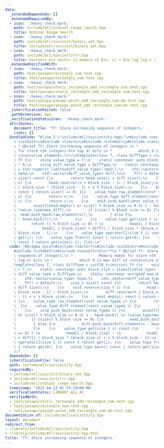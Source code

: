 ```yaml
---
data:
  _extendedDependsOn: []
  _extendedRequiredBy:
  - icon: ':heavy_check_mark:'
    path: include/mtl/ordinal_range_search.hpp
    title: Ordinal Range Search
  - icon: ':heavy_check_mark:'
    path: include/mtl/succinct/binary_set.hpp
    title: include/mtl/succinct/binary_set.hpp
  - icon: ':heavy_check_mark:'
    path: include/mtl/succinct/rrr.hpp
    title: Succinct bit vector in memory of B(n, u) + O(u log log n / log n) bits
  _extendedVerifiedWith:
  - icon: ':heavy_check_mark:'
    path: test/yosupo/rectangle_sum.test.cpp
    title: test/yosupo/rectangle_sum.test.cpp
  - icon: ':heavy_check_mark:'
    path: test/yosupo/static_rectangle_add_rectangle_sum.test.cpp
    title: test/yosupo/static_rectangle_add_rectangle_sum.test.cpp
  - icon: ':heavy_check_mark:'
    path: test/yosupo/yosupo-point_add_rectangle_sum-wm.test.cpp
    title: test/yosupo/yosupo-point_add_rectangle_sum-wm.test.cpp
  _isVerificationFailed: false
  _pathExtension: hpp
  _verificationStatusIcon: ':heavy_check_mark:'
  attributes:
    document_title: 'TY: Store increasing sequence of integers.'
    links: []
  bundledCode: "#line 2 \"include/mtl/succinct/ty.hpp\"\n#include <vector>\n#include\
    \ <cstdint>\n#include <limits>\n#include <cstddef>\n#include <cassert>\n\n/**\n\
    \ * @brief TY: Store increasing sequence of integers.\n *            Memory needs\
    \ for store nth integers O(n log d) bits \n *            which d is max diff of\
    \ consecutive elements.\n*/\ntemplate<class T, class DiffType = uint16_t>\nstruct\
    \ TY {\n    using value_type = T;\n    static constexpr auto block_size = sizeof(value_type)\
    \ * 8;\n    using diff_value_type = DiffType;\n    static constexpr unsigned max_diff\
    \ = std::numeric_limits<diff_value_type>::max();\n    std::vector<value_type>\
    \ head;\n    std::vector<diff_value_type> diff;\n\n    TY() = default;\n    size_t\
    \ size() const {\n        return head.size() + diff.size();\n    }\n    void reserve(size_t\
    \ n) {\n        head.reserve((n + block_size - 1) / block_size);\n        diff.reserve(n\
    \ / block_size * (block_size - 1) + n % block_size);\n    }\n    bool empty()\
    \ const { return size() == 0; }\n    value_type raw_element(const value_type&\
    \ v) {\n        return v;\n    }\n    value_type diff_element(const value_type&\
    \ v) {\n        return v;\n    }\n    void push_back(const value_type& v) {\n\
    \        assert(head.empty() or size() % block_size == 0 or v - head.back() <=\
    \ (value_type)max_diff);\n        if (size() % block_size == 0) {\n          \
    \  head.push_back(raw_element(v));\n        } else {\n            diff.push_back(diff_element(v\
    \ - head.back()));\n        }\n    }\n    value_type get(size_t i) const {\n \
    \       return (i % block_size == 0) ? \n            head[i / block_size] : \n\
    \            head[i / block_size] + diff[i / block_size * (block_size-1) + i %\
    \ block_size - 1];\n    }\n    value_type operator[](size_t i) const { return\
    \ get(i); }\n    value_type front() const { return get(0); }\n    value_type back()\
    \ const { return get(size()-1); }\n};\n"
  code: "#pragma once\n#include <vector>\n#include <cstdint>\n#include <limits>\n\
    #include <cstddef>\n#include <cassert>\n\n/**\n * @brief TY: Store increasing\
    \ sequence of integers.\n *            Memory needs for store nth integers O(n\
    \ log d) bits \n *            which d is max diff of consecutive elements.\n*/\n\
    template<class T, class DiffType = uint16_t>\nstruct TY {\n    using value_type\
    \ = T;\n    static constexpr auto block_size = sizeof(value_type) * 8;\n    using\
    \ diff_value_type = DiffType;\n    static constexpr unsigned max_diff = std::numeric_limits<diff_value_type>::max();\n\
    \    std::vector<value_type> head;\n    std::vector<diff_value_type> diff;\n\n\
    \    TY() = default;\n    size_t size() const {\n        return head.size() +\
    \ diff.size();\n    }\n    void reserve(size_t n) {\n        head.reserve((n +\
    \ block_size - 1) / block_size);\n        diff.reserve(n / block_size * (block_size\
    \ - 1) + n % block_size);\n    }\n    bool empty() const { return size() == 0;\
    \ }\n    value_type raw_element(const value_type& v) {\n        return v;\n  \
    \  }\n    value_type diff_element(const value_type& v) {\n        return v;\n\
    \    }\n    void push_back(const value_type& v) {\n        assert(head.empty()\
    \ or size() % block_size == 0 or v - head.back() <= (value_type)max_diff);\n \
    \       if (size() % block_size == 0) {\n            head.push_back(raw_element(v));\n\
    \        } else {\n            diff.push_back(diff_element(v - head.back()));\n\
    \        }\n    }\n    value_type get(size_t i) const {\n        return (i % block_size\
    \ == 0) ? \n            head[i / block_size] : \n            head[i / block_size]\
    \ + diff[i / block_size * (block_size-1) + i % block_size - 1];\n    }\n    value_type\
    \ operator[](size_t i) const { return get(i); }\n    value_type front() const\
    \ { return get(0); }\n    value_type back() const { return get(size()-1); }\n\
    };"
  dependsOn: []
  isVerificationFile: false
  path: include/mtl/succinct/ty.hpp
  requiredBy:
  - include/mtl/succinct/binary_set.hpp
  - include/mtl/succinct/rrr.hpp
  - include/mtl/ordinal_range_search.hpp
  timestamp: '2023-04-12 01:55:29+09:00'
  verificationStatus: LIBRARY_ALL_AC
  verifiedWith:
  - test/yosupo/static_rectangle_add_rectangle_sum.test.cpp
  - test/yosupo/rectangle_sum.test.cpp
  - test/yosupo/yosupo-point_add_rectangle_sum-wm.test.cpp
documentation_of: include/mtl/succinct/ty.hpp
layout: document
redirect_from:
- /library/include/mtl/succinct/ty.hpp
- /library/include/mtl/succinct/ty.hpp.html
title: 'TY: Store increasing sequence of integers.'
---
```

